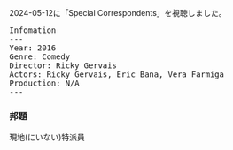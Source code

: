 
2024-05-12に「Special Correspondents」を視聴しました。

<pre>
Infomation
---
Year: 2016
Genre: Comedy
Director: Ricky Gervais
Actors: Ricky Gervais, Eric Bana, Vera Farmiga
Production: N/A
---
</pre>

### 邦題

現地(にいない)特派員
